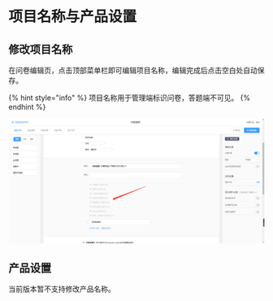 # 项目名称与产品设置

## 修改项目名称

在问卷编辑页，点击顶部菜单栏即可编辑项目名称，编辑完成后点击空白处自动保存。

{% hint style="info" %}
项目名称用于管理端标识问卷，答题端不可见。
{% endhint %}

![&#x4FEE;&#x6539;&#x9879;&#x76EE;&#x540D;&#x79F0;](../../.gitbook/assets/image%20%28405%29.png)

## 产品设置

当前版本暂不支持修改产品名称。

